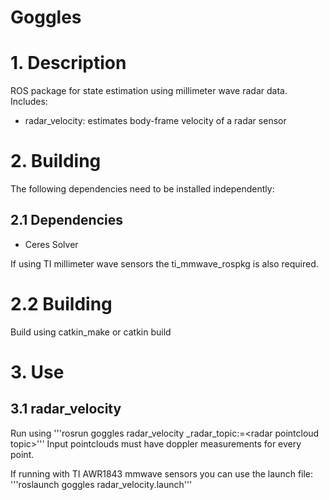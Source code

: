 Goggles
=======

# 1. Description

ROS package for state estimation using millimeter wave radar data. Includes:
 - radar\_velocity: estimates body-frame velocity of a radar sensor

# 2. Building
The following dependencies need to be installed independently:

## 2.1 Dependencies
 - Ceres Solver

If using TI millimeter wave sensors the ti\_mmwave\_rospkg is also required.

# 2.2 Building

Build using catkin\_make or catkin build

# 3. Use

## 3.1 radar\_velocity

Run using '''rosrun goggles radar\_velocity \_radar\_topic:=\<radar pointcloud topic\>'''
Input pointclouds must have doppler measurements for every point.

If running with TI AWR1843 mmwave sensors you can use the launch file:
'''roslaunch goggles radar\_velocity.launch'''
